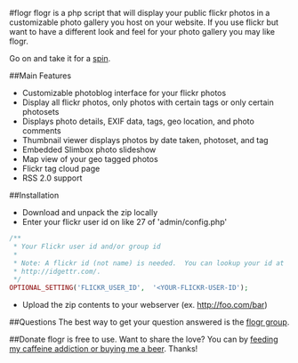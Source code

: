 #flogr
flogr is a php script that will display your public flickr photos in a customizable photo gallery you host on your website. If you use flickr but want to have a different look and feel for your photo gallery you may like flogr. 

Go on and take it for a [spin](http://flogr.mikecarruth.org/).

##Main Features
- Customizable photoblog interface for your flickr photos
- Display all flickr photos, only photos with certain tags or only certain photosets
- Displays photo details, EXIF data, tags, geo location, and photo comments
- Thumbnail viewer displays photos by date taken, photoset, and tag
- Embedded Slimbox photo slideshow
- Map view of your geo tagged photos
- Flickr tag cloud page
- RSS 2.0 support

##Installation
- Download and unpack the zip locally
- Enter your flickr user id on like 27 of 'admin/config.php'
```php
/**
 * Your Flickr user id and/or group id 
 *
 * Note: A flickr id (not name) is needed.  You can lookup your id at 
 * http://idgettr.com/.
 */
OPTIONAL_SETTING('FLICKR_USER_ID',  '<YOUR-FLICKR-USER-ID');
```
- Upload the zip contents to your webserver (ex. http://foo.com/bar)

##Questions
The best way to get your question answered is the [flogr group](https://groups.google.com/forum/m/#!forum/flogr). 

##Donate
flogr is free to use. Want to share the love? You can by [feeding my caffeine addiction or buying me a beer](https://www.paypal.com/cgi-bin/webscr?cmd=_s-xclick&hosted_button_id=9896181). Thanks!
